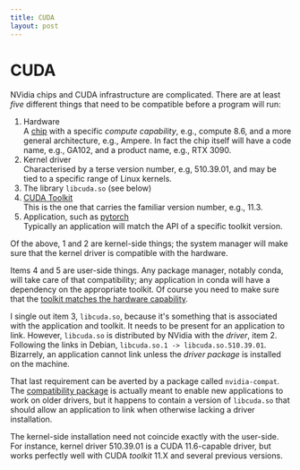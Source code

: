 ```yaml
---
title: CUDA
layout: post
---
```


# CUDA

NVidia chips and CUDA infrastructure are complicated.  There are at least *five* different things that need to be compatible before a program will run:
1. Hardware  
A [chip](https://en.wikipedia.org/wiki/List_of_Nvidia_graphics_processing_units) with a specific *compute capability*, e.g., compute 8.6, and a more general architecture, e.g., Ampere.  In fact the chip itself will have a code name, e.g., GA102, and a product name, e.g., RTX 3090.
2. Kernel driver  
Characterised by a terse version number, e.g, 510.39.01, and may be tied to a specific range of Linux kernels.
3. The library `libcuda.so` (see below)
4. [CUDA Toolkit](https://docs.nvidia.com/cuda/)  
This is the one that carries the familiar version number, e.g., 11.3.
5. Application, such as [pytorch](https://pytorch.org/)  
Typically an application will match the API of a specific toolkit version.

Of the above, 1 and 2 are kernel-side things; the system manager will make sure that the kernel driver is compatible with the hardware.

Items 4 and 5 are user-side things.  Any package manager, notably conda, will take care of that compatibility; any application in conda will have a dependency on the appropriate toolkit.  Of course you need to make sure that the [toolkit matches the hardware capability](https://docs.google.com/spreadsheets/d/1GabzFueP8A_qkMQqezB4ct6p6kJpU7bud1s3uAJdXVs/edit#gid=0).

I single out item 3, `libcuda.so`, because it's something that is associated with the application and toolkit.  It needs to be present for an application to link.  However, `libcuda.so` is distributed by NVidia with the *driver*, item 2.  Following the links in Debian, `libcuda.so.1 -> libcuda.so.510.39.01`.  Bizarrely, an application cannot link unless the *driver package* is installed on the machine.

That last requirement can be averted by a package called `nvidia-compat`.  The [compatibility package](https://docs.nvidia.com/deploy/cuda-compatibility/index.html#forward-compatibility-title) is actually meant to enable new applications to work on older drivers, but it happens to contain a version of `libcuda.so` that should allow an application to link when otherwise lacking a driver installation.

The kernel-side installation need not coincide exactly with the user-side.  For instance, kernel driver 510.39.01 is a CUDA 11.6-capable driver, but works perfectly well with CUDA *toolkit* 11.X and several previous versions.
